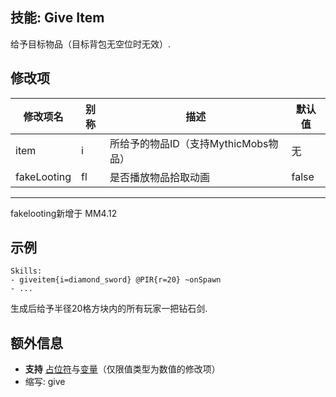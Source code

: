 技能: Give Item
--------------------------

给予目标物品（目标背包无空位时无效）.

修改项
----------

| 修改项名 | 别称    | 描述                                                                                                    | 默认值 |
|-----------|------------|----------------------------------------------------------------------------------------------------------------|---------------|
| item        | i       | 所给予的物品ID（支持MythicMobs物品） | 无 |
| fakeLooting | fl | 是否播放物品拾取动画 | false |

--------

fakelooting新增于 MM4.12

示例
--------

    Skills:
    - giveitem{i=diamond_sword} @PIR{r=20} ~onSpawn
    - ...
生成后给予半径20格方块内的所有玩家一把钻石剑.

额外信息
-------

- **支持** [占位符](/技能/占位符)与[变量](/技能/变量)（仅限值类型为数值的修改项）
- 缩写: give